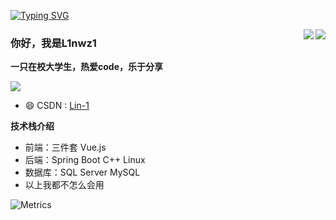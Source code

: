 [![Typing SVG](https://readme-typing-svg.herokuapp.com?pause=500&lines=Hi+there+%F0%9F%91%8B;I'm+L1nwz1)](https://git.io/typing-svg)

<img align="right" src="https://github-readme-stats.vercel.app/api?username=L1nwz1&theme=prussian&show_icons=true&count_private=true&hide=contribs,issues" />

<img align="right" src="https://github-readme-stats.vercel.app/api/top-langs/?username=L1nwz1&layout=compact&theme=algolia&hide=html,css,JavaScript" />

### 你好，我是L1nwz1
**一只在校大学生，热爱code，乐于分享**


![](https://visitor-badge.glitch.me/badge?page_id=L1nwz1.readme)

- :smile:  CSDN : [Lin-1](https://blog.csdn.net/m0_51242575?spm=1000.2115.3001.5343&type=blog](https://blog.csdn.net/Linwz1?spm=1000.2115.3001.5343))
<!-- 
- :blowfish:  哔哩哔哩 : [凛冽谷的伊鲁席尔]([https://b23.tv/7YZvJV](https://b23.tv/sDI6qfD))
action=home&__biz=MzkyNDI4OTc1OA==&scene=124&uin=&key=&devicetype=Windows+10+x64&version=63030532&lang=zh_CN&a8scene=7&fontgear=2) 
-->

**技术栈介绍**
- 前端：三件套 Vue.js
- 后端：Spring Boot C++ Linux
- 数据库：SQL Server MySQL
- 以上我都不怎么会用

![Metrics](https://metrics.lecoq.io/L1nwz1?template=classic&base=header%2C%20activity%2C%20community%2C%20repositories%2C%20metadata&base.indepth=false&base.hireable=false&base.skip=false&config.timezone=Asia%2FShanghai)
